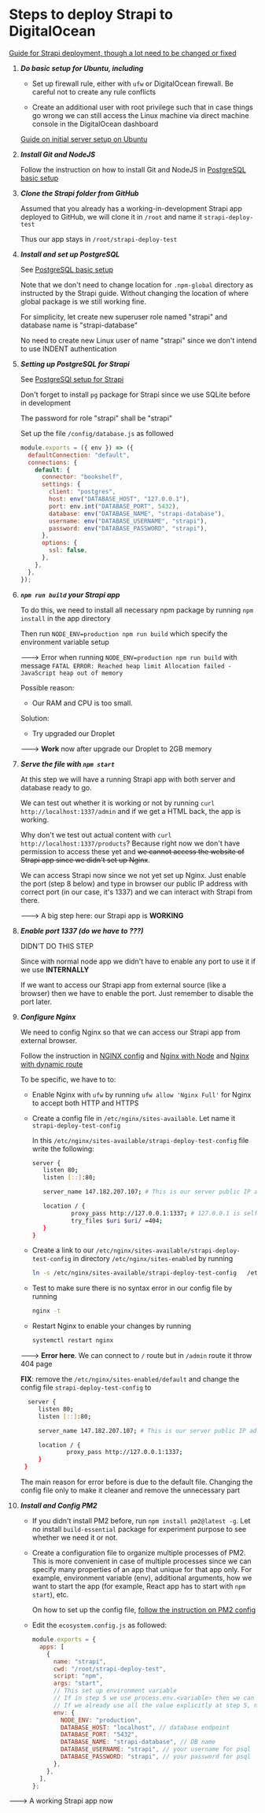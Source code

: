 # Steps to deploy Strapi to DigitalOcean

[Guide for Strapi deployment, though a lot need to be changed or fixed](https://strapi.io/documentation/developer-docs/latest/setup-deployment-guides/deployment/hosting-guides/digitalocean.html)

1. **_Do basic setup for Ubuntu, including_**

   - Set up firewall rule, either with `ufw` or DigitalOcean firewall. Be careful not to create any rule conflicts

   - Create an additional user with root privilege such that in case things go wrong we can still access the Linux machine via direct machine console in the DigitalOcean dashboard

   [Guide on initial server setup on Ubuntu](https://www.digitalocean.com/community/tutorials/initial-server-setup-with-ubuntu-20-04)

2. **_Install Git and NodeJS_**

   Follow the instruction on how to install Git and NodeJS in [PostgreSQL basic setup](/notes/PostgreSQL%20basic%20setup.md)

3. **_Clone the Strapi folder from GitHub_**

   Assumed that you already has a working-in-development Strapi app deployed to GitHub, we will clone it in `/root` and name it `strapi-deploy-test`

   Thus our app stays in `/root/strapi-deploy-test`

4. **_Install and set up PostgreSQL_**

   See [PostgreSQL basic setup](/notes/PostgreSQL%20basic%20setup.md)

   Note that we don't need to change location for `.npm-global` directory as instructed by the Strapi guide. Without changing the location of where global package is we still working fine.

   For simplicity, let create new superuser role named "strapi" and database name is "strapi-database"

   No need to create new Linux user of name "strapi" since we don't intend to use INDENT authentication

5. **_Setting up PostgreSQL for Strapi_**

   See [PostgreSQl setup for Strapi](/notes/PostgreSQL%20setup%20for%20Strapi.md)

   Don't forget to install `pg` package for Strapi since we use SQLite before in development

   The password for role "strapi" shall be "strapi"

   Set up the file `/config/database.js` as followed

   ```js
   module.exports = ({ env }) => ({
     defaultConnection: "default",
     connections: {
       default: {
         connector: "bookshelf",
         settings: {
           client: "postgres",
           host: env("DATABASE_HOST", "127.0.0.1"),
           port: env.int("DATABASE_PORT", 5432),
           database: env("DATABASE_NAME", "strapi-database"),
           username: env("DATABASE_USERNAME", "strapi"),
           password: env("DATABASE_PASSWORD", "strapi"),
         },
         options: {
           ssl: false,
         },
       },
     },
   });
   ```

6. **_`npm run build` your Strapi app_**

   To do this, we need to install all necessary npm package by running `npm install` in the app directory

   Then run `NODE_ENV=production npm run build` which specify the environment variable setup

   ---> Error when running `NODE_ENV=production npm run build` with message
   `FATAL ERROR: Reached heap limit Allocation failed - JavaScript heap out of memory`

   Possible reason:

   - Our RAM and CPU is too small.

   Solution:

   - Try upgraded our Droplet

   ---> **Work** now after upgrade our Droplet to 2GB memory

7. **_Serve the file with `npm start`_**

   At this step we will have a running Strapi app with both server and database ready to go.

   We can test out whether it is working or not by running `curl http://localhost:1337/admin` and if we get a HTML back, the app is working.

   Why don't we test out actual content with `curl http://localhost:1337/products`? Because right now we don't have permission to access these yet and ~~we cannot access the website of Strapi app since we didn't set up Nginx~~.

   We can access Strapi now since we not yet set up Nginx. Just enable the port (step 8 below) and type in browser our public IP address with correct port (in our case, it's 1337) and we can interact with Strapi from there.

   ---> A big step here: our Strapi app is **WORKING**

8. **_Enable port 1337 (do we have to ???)_**

   DIDN'T DO THIS STEP

   Since with normal node app we didn't have to enable any port to use it if we use **INTERNALLY**

   If we want to access our Strapi app from external source (like a browser) then we have to enable the port. Just remember to disable the port later.

9. **_Configure Nginx_**

   We need to config Nginx so that we can access our Strapi app from external browser.

   Follow the instruction in [NGINX config](/notes/NGINX%20config.md) and [Nginx with Node](/notes/Nginx%20with%20Node.md) and [Nginx with dynamic route](/notes/Nginx%20with%20Dynamic%20route.md)

   To be specific, we have to to:

   - Enable Nginx with `ufw` by running `ufw allow 'Nginx Full'` for Nginx to accept both HTTP and HTTPS

   - Create a config file in `/etc/nginx/sites-available`. Let name it `strapi-deploy-test-config`

     In this `/etc/nginx/sites-available/strapi-deploy-test-config` file write the following:

     ```bash
     server {
        listen 80;
        listen [::]:80;

        server_name 147.182.207.107; # This is our server public IP address

        location / {
                proxy_pass http://127.0.0.1:1337; # 127.0.0.1 is self-inferred IP address and 1337 is the port Strapi use
                try_files $uri $uri/ =404;
        }
     }
     ```

   - Create a link to our `/etc/nginx/sites-available/strapi-deploy-test-config` in directory `/etc/nginx/sites-enabled` by running

     ```bash
     ln -s /etc/nginx/sites-available/strapi-deploy-test-config   /etc/nginx/sites-enabled/
     ```

   - Test to make sure there is no syntax error in our config file by running

     ```bash
     nginx -t
     ```

   - Restart Nginx to enable your changes by running

     ```bash
     systemctl restart nginx
     ```

   ---> **Error here**. We can connect to `/` route but in `/admin` route it throw 404 page

   **FIX**: remove the `/etc/nginx/sites-enabled/default` and change the config file `strapi-deploy-test-config` to

   ```bash
     server {
        listen 80;
        listen [::]:80;

        server_name 147.182.207.107; # This is our server public IP address

        location / {
                proxy_pass http://127.0.0.1:1337;
        }
    }
   ```

   The main reason for error before is due to the default file. Changing the config file only to make it cleaner and remove the unnecessary part

10. **_Install and Config PM2_**

    - If you didn't install PM2 before, run `npm install pm2@latest -g`. Let no install `build-essential` package for experiment purpose to see whether we need it or not.

    - Create a configuration file to organize multiple processes of PM2. This is more convenient in case of multiple processes since we can specify many properties of an app that unique for that app only. For example, environment variable (env), additional arguments, how we want to start the app (for example, React app has to start with `npm start`), etc.

      On how to set up the config file, [follow the instruction on PM2 config](/notes/PM2%20Config%20for%20Node%20app.md)

    - Edit the `ecosystem.config.js` as followed:

      ```js
      module.exports = {
        apps: [
          {
            name: "strapi",
            cwd: "/root/strapi-deploy-test",
            script: "npm",
            args: "start",
            // This set up environment variable
            // If in step 5 we use process.env.<variable> then we can specify the variable down here
            // If we already use all the value explicitly at step 5, no need for setting up the env variables below
            env: {
              NODE_ENV: "production",
              DATABASE_HOST: "localhost", // database endpoint
              DATABASE_PORT: "5432",
              DATABASE_NAME: "strapi-database", // DB name
              DATABASE_USERNAME: "strapi", // your username for psql
              DATABASE_PASSWORD: "strapi", // your password for psql
            },
          },
        ],
      };
      ```

---> A working Strapi app now
